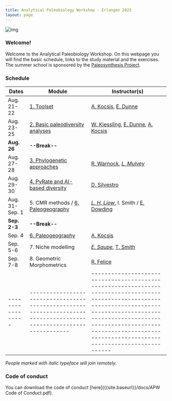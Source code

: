 ```yaml
---
title: Analytical Paleobiology Workshop - Erlangen 2023
layout: page
---
```


![img]({{site.baseurl}}/images/orangerie.jpg) 


### Welcome!

Welcome to the Analytical Paleobiology Workshop. On this webpage you will find the basic schedule, links to the study material and the exercises. The summer school is sponsored by the [Paleosynthesis Project](http://www.paleosynthesis.de/).

### Schedule

| Dates           | Module                                                                                                           | Instructor(s)                                                                                                                                                                                                                                                    |
|-----------------|------------------------------------------------------------------------------------------------------------------|------------------------------------------------------------------------------------------------------------------------------------------------------------------------------------------------------------------------------------------------------------------|
| Aug. 21-22      | [1. Toolset]({{site.url}}{{site.baseurl}}/toolset/)                                                              | [A. Kocsis](https://www.gzn.nat.fau.de/palaeontologie/team/wissenschaftler/kocsis/), [E. Dunne](https://www.gzn.nat.fau.eu/palaeontologie/team/wissenschaftler/emma-dunne/)                                                                                      |
| Aug. 23-25      | [2. Basic paleodiversity analyses]({{site.url}}{{site.baseurl}}/paleodiversity/)                                             | [W. Kiessling](https://www.gzn.nat.fau.de/palaeontologie/team/professors/kiessling/), [E. Dunne](https://www.gzn.nat.fau.eu/palaeontologie/team/wissenschaftler/emma-dunne/), [A. Kocsis](https://www.gzn.nat.fau.de/palaeontologie/team/wissenschaftler/kocsis/) |
| **Aug. 26**     | **--Break--**                                                                                                    |                                                                                                                                                                                                                                                                  |
| Aug. 27-28      | [3. Phylogenetic approaches]({{site.url}}{{site.baseurl}}/phylogenetics/)                                                    | [R.  Warnock](https://www.gzn.nat.fau.eu/palaeontologie/team/professors/rachel-warnock/), *[L. Mulvey](https://www.gzn.nat.fau.de/person/laura-mulvey/)*                                                                                                                                                                         |
| Aug. 29-30      | [4. PyRate and AI-based diversity]({{site.url}}{{site.baseurl}}/pyrate_ai/)                                                            | [D. Silvestro](https://www.unifr.ch/bio/en/research/eco-evol/silvestro-group.html)                                                                                                                                                                               |
| Aug. 31- Sep. 1 | 5. CMR methods / [6. Paleogeography]({{site.url}}{{site.baseurl}}/paleogeography/) | *[L. H. Liow](https://leehsiangliow.com/)*, I. Smith / [E. Dowding](https://www.gzn.nat.fau.de/palaeontologie/team/wissenschaftler/elizabeth-dowding/)                                                                                                           |
| **Sep. 2-3**    | **--Break--**                                                                                                    |                                                                                                                                                                                                                                                                  |
| Sep. 4          | [6. Paleogeography]({{site.url}}{{site.baseurl}}/paleogeography/)                                                            | [A. Kocsis](https://www.gzn.nat.fau.de/palaeontologie/team/wissenschaftler/kocsis/)                                                                                                                                                                              |
| Sep. 5-6        | 7. Niche modelling                                                                   | *[E. Saupe](https://www.earth.ox.ac.uk/people/erin-saupe/)*, [T. Smith](https://palaeobiology.web.ox.ac.uk/people/dr-thomas-smith)                                                                                                                               |
| Sep. 7-8        | 8. Geometric Morphometrics                                                    | [R. Felice](https://www.ucl.ac.uk/biosciences/people/felice-ryan)                                                                                                                                                                                                |
|-----------------|------------------------------------------------------------------------------------------------------------------|------------------------------------------------------------------------------------------------------------------------------------------------------------------------------------------------------------------------------------------------------------------|

*People marked with italic typeface will join remotely.*

### Code of conduct

You can download the code of conduct [here]({{site.baseurl}}/docs/APW Code of Conduct.pdf). 
